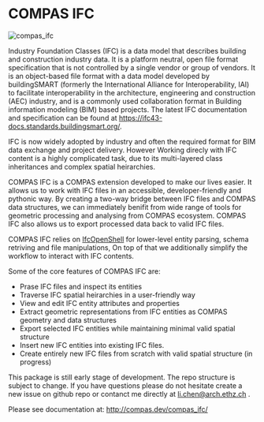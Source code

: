 # COMPAS IFC

![compas_ifc](compas_ifc.png)

Industry Foundation Classes (IFC) is a data model that describes building and construction industry data. It is a platform neutral, open file format specification that is not controlled by a single vendor or group of vendors. It is an object-based file format with a data model developed by buildingSMART (formerly the International Alliance for Interoperability, IAI) to facilitate interoperability in the architecture, engineering and construction (AEC) industry, and is a commonly used collaboration format in Building information modeling (BIM) based projects. The latest IFC documentation and specification can be found at https://ifc43-docs.standards.buildingsmart.org/.

IFC is now widely adopted by industry and often the required format for BIM data exchange and project delivery. However Working direcly with IFC content is a highly complicated task, due to its multi-layered class inheritances and complex spatial heirarchies.

COMPAS IFC is a COMPAS extension developed to make our lives easier. It allows us to work with IFC files in an accessible, developer-friendly and pythonic way. By creating a two-way bridge between IFC files and COMPAS data structures, we can immediately benifit from wide range of tools for geometric processing and analysing from COMPAS ecosystem. COMPAS IFC also allows us to export processed data back to valid IFC files.

COMPAS IFC relies on [IfcOpenShell](https://ifcopenshell.org/) for lower-level entity parsing, schema retriving and file manipulations, On top of that we additionally simplify the workflow to interact with IFC contents. 

Some of the core features of COMPAS IFC are:

- Prase IFC files and inspect its entities
- Traverse IFC spatial heirarchies in a user-friendly way
- View and edit IFC entity attributes and properties
- Extract geometric representations from IFC entities as COMPAS geometry and data structures
- Export selected IFC entities while maintaining minimal valid spatial structure
- Insert new IFC entities into existing IFC files.
- Create entirely new IFC files from scratch with valid spatial structure (in progress)


This package is still early stage of development. The repo structure is subject to change. If you have questions please do not hesitate create a new issue on github repo or contanct me directly at li.chen@arch.ethz.ch .



Please see documentation at: http://compas.dev/compas_ifc/
